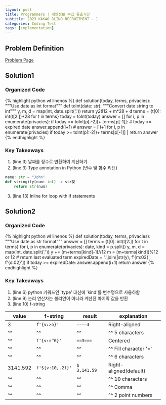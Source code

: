 ```yaml
---
layout: post
title: Programmers | 개인정보 수집 유효기간
subtitle: 2023 KAKAO BLIND RECRUITMENT - 1
categories: Coding Test
tags: [implementation]
---
```



## Problem Definition
[Problem Page](https://school.programmers.co.kr/learn/courses/30/lessons/150370)


## Solution1
### Organized Code
{% highlight python wl linenos %}
def solution(today, terms, privacies):
    """Use date as int format"""
    def toInt(date: str):
        """Convert date string to int"""
        y, m, d = map(int, date.split('.'))
        return y*28*12 + m*28 + d
    terms = {t[0]: int(t[2:])*28 for t in terms}
    today = toInt(today)
    answer = []
    for i, p in enumerate(privacies):
        if today >= toInt(p[:-2])+ terms[p[-1]]: # today >= expired date
            answer.append(i+1)
    # answer = [ i+1 for i, p in enumerate(privacies) if today >= toInt(p[:-2])+ terms[p[-1]] ]
    return answer
{% endhighlight %}
### Key Takeaways
<!-- 1. (line 3) Use date as int format for easy calculation
2. (line 3) Type annotation in Python (variable or fucntion return) -->
1. (line 3) 날짜를 정수로 변환하여 계산하기
2. (line 3) Type annotation in Python (변수 및 함수 리턴)
```python
name: str = "John"
def stringify(num: int) -> str및
    return str(num)
```
3. (line 13) Inline for loop with if statements

## Solution2
### Organized Code
{% highlight python wl linenos %}
def solution(today, terms, privacies):
    """Use date as str format"""
    answer = []
    terms = {t[0]: int(t[2:]) for t in terms}
    for i, p in enumerate(privacies):
        date, kind = p.split()
        y, m, d = map(int, date.split('.'))
        y += (m+terms[kind]-1)//12
        m = (m+terms[kind])%12 or 12 # return last evaluated term
        expiredDate = '.'.join([str(y), f'{m:02}', f'{d:02}'])
        if today >= expiredDate:
            answer.append(i+1)
    return answer
{% endhighlight %}

### Key Takeaways
<!-- 1. (line 6) Use variable name 'kind' instead of 'type', which is keyword in Python
2. (line 9) Logical operators return the last evaluated term, not boolean -->
1. (line 6) python 키워드인 'type' 대신에 'kind'를 변수명으로 사용하함
2. (line 9) 논리 연산자는 불리언이 아니라 계산된 마지막 값을 반환
3. (line 10) f-string

| value | f-string | result | explanation |
| ---- | ------- | ---------- | -------- |
| 3     | `f'{v:>5}'` | `====3` | Right-aligned |
|^^|^^|^^|^^ 5 characters |
| ^^    | `f'{v:=^6}'` | `==3===` | Centered |
|^^|^^|^^|^^ Fill character '=' |
|^^|^^|^^|^^ 6 characters |
| 3141.592 | `f'${v:10,.2f}'` | `$  3,141.59` | Right-aligned(default) |
|^^|^^|^^|^^ 10 characters |
|^^|^^|^^|^^ Comma
|^^|^^|^^|^^ 2 point numbers |

<!-- ```python
```
~~~python
~~~ -->
